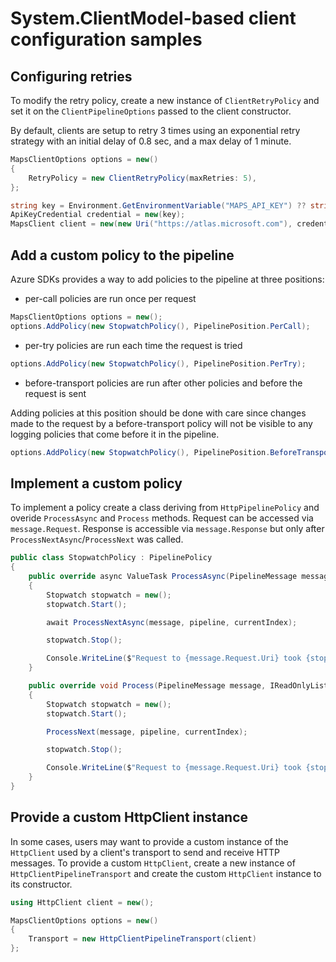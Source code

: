 # System.ClientModel-based client configuration samples

## Configuring retries

To modify the retry policy, create a new instance of `ClientRetryPolicy` and set it on the `ClientPipelineOptions` passed to the client constructor.

By default, clients are setup to retry 3 times using an exponential retry strategy with an initial delay of 0.8 sec, and a max delay of 1 minute.

```C# Snippet:ConfigurationCustomizeRetries
MapsClientOptions options = new()
{
    RetryPolicy = new ClientRetryPolicy(maxRetries: 5),
};

string key = Environment.GetEnvironmentVariable("MAPS_API_KEY") ?? string.Empty;
ApiKeyCredential credential = new(key);
MapsClient client = new(new Uri("https://atlas.microsoft.com"), credential, options);
```

## Add a custom policy to the pipeline

Azure SDKs provides a way to add policies to the pipeline at three positions:

- per-call policies are run once per request

```C# Snippet:ConfigurationAddPerCallPolicy
MapsClientOptions options = new();
options.AddPolicy(new StopwatchPolicy(), PipelinePosition.PerCall);
```

- per-try policies are run each time the request is tried

```C# Snippet:ConfigurationAddPerTryPolicy
options.AddPolicy(new StopwatchPolicy(), PipelinePosition.PerTry);
```

- before-transport policies are run after other policies and before the request is sent

Adding policies at this position should be done with care since changes made to the request by a before-transport policy will not be visible to any logging policies that come before it in the  pipeline.

```C# Snippet:ConfigurationAddBeforeTransportPolicy
options.AddPolicy(new StopwatchPolicy(), PipelinePosition.BeforeTransport);
```

## Implement a custom policy

To implement a policy create a class deriving from `HttpPipelinePolicy` and overide `ProcessAsync` and `Process` methods. Request can be accessed via `message.Request`. Response is accessible via `message.Response` but only after `ProcessNextAsync`/`ProcessNext` was called.

```C# Snippet:ConfigurationCustomPolicy
public class StopwatchPolicy : PipelinePolicy
{
    public override async ValueTask ProcessAsync(PipelineMessage message, IReadOnlyList<PipelinePolicy> pipeline, int currentIndex)
    {
        Stopwatch stopwatch = new();
        stopwatch.Start();

        await ProcessNextAsync(message, pipeline, currentIndex);

        stopwatch.Stop();

        Console.WriteLine($"Request to {message.Request.Uri} took {stopwatch.Elapsed}");
    }

    public override void Process(PipelineMessage message, IReadOnlyList<PipelinePolicy> pipeline, int currentIndex)
    {
        Stopwatch stopwatch = new();
        stopwatch.Start();

        ProcessNext(message, pipeline, currentIndex);

        stopwatch.Stop();

        Console.WriteLine($"Request to {message.Request.Uri} took {stopwatch.Elapsed}");
    }
}
```

## Provide a custom HttpClient instance

In some cases, users may want to provide a custom instance of the `HttpClient` used by a client's transport to send and receive HTTP messages.  To provide a custom `HttpClient`, create a new instance of `HttpClientPipelineTransport` and create the custom `HttpClient` instance to its constructor.

```C# Snippet:ConfigurationCustomHttpClient
using HttpClient client = new();

MapsClientOptions options = new()
{
    Transport = new HttpClientPipelineTransport(client)
};
```

